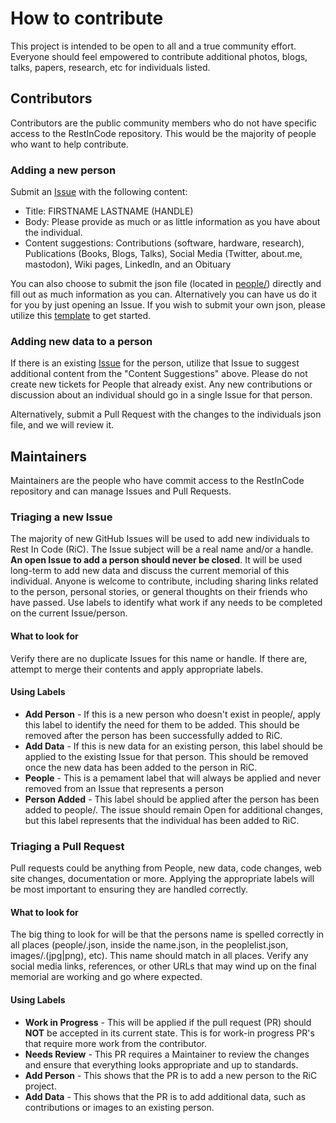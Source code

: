 # How to contribute

This project is intended to be open to all and a true community effort. Everyone should feel empowered to contribute additional photos, blogs, talks, papers, research, etc for individuals listed. 

## Contributors

Contributors are the public community members who do not have specific access to the RestInCode repository. This would be the majority of people who want to help contribute.

### Adding a new person

Submit an [Issue](https://github.com/restincode/restincode/issues) with the following content:

 * Title: FIRSTNAME LASTNAME (HANDLE)
 * Body: Please provide as much or as little information as you have about the individual.
 * Content suggestions: Contributions (software, hardware, research), Publications (Books, Blogs, Talks), Social Media (Twitter, about.me, mastodon), Wiki pages, LinkedIn, and an Obituary

You can also choose to submit the json file (located in [people/](https://github.com/restincode/restincode/tree/master/people)) directly and fill out as much information as you can. Alternatively you can have us do it for you by just opening an Issue. If you wish to submit your own json, please utilize this [template](https://github.com/restincode/restincode/blob/master/people/_template.json) to get started.

### Adding new data to a person

If there is an existing [Issue](https://github.com/restincode/restincode/issues) for the person, utilize that Issue to suggest additional content from the "Content Suggestions" above. Please do not create new tickets for People that already exist. Any new contributions or discussion about an individual should go in a single Issue for that person.

Alternatively, submit a Pull Request with the changes to the individuals json file, and we will review it.

## Maintainers

Maintainers are the people who have commit access to the RestInCode repository and can manage Issues and Pull Requests.

### Triaging a new Issue

The majority of new GitHub Issues will be used to add new individuals to Rest In Code (RiC). The Issue subject will be a real name and/or a handle. **An open Issue to add a person should never be closed**. It will be used long-term to add new data and discuss the current memorial of this individual. Anyone is welcome to contribute, including sharing links related to the person, personal stories, or general thoughts on their friends who have passed. Use labels to identify what work if any needs to be completed on the current Issue/person.

#### What to look for

Verify there are no duplicate Issues for this name or handle. If there are, attempt to merge their contents and apply appropriate labels.

#### Using Labels

* **Add Person** - If this is a new person who doesn't exist in people/, apply this label to identify the need for them to be added. This should be removed after the person has been successfully added to RiC.
* **Add Data** - If this is new data for an existing person, this label should be applied to the existing Issue for that person. This should be removed once the new data has been added to the person in RiC.
* **People** - This is a pemament label that will always be applied and never removed from an Issue that represents a person
* **Person Added** - This label should be applied after the person has been added to people/. The issue should remain Open for additional changes, but this label represents that the individual has been added to RiC.

### Triaging a Pull Request

Pull requests could be anything from People, new data, code changes, web site changes, documentation or more. Applying the appropriate labels will be most important to ensuring they are handled correctly.

#### What to look for

The big thing to look for will be that the persons name is spelled correctly in all places (people/<name>.json, inside the name.json, in the peoplelist.json, images/<name>.(jpg|png), etc). This name should match in all places. Verify any social media links, references, or other URLs that may wind up on the final memorial are working and go where expected.

#### Using Labels

* **Work in Progress** - This will be applied if the pull request (PR) should **NOT** be accepted in its current state. This is for work-in progress PR's that require more work from the contributor.
* **Needs Review** - This PR requires a Maintainer to review the changes and ensure that everything looks appropriate and up to standards.
* **Add Person** - This shows that the PR is to add a new person to the RiC project.
* **Add Data** - This shows that the PR is to add additional data, such as contributions or images to an existing person.
